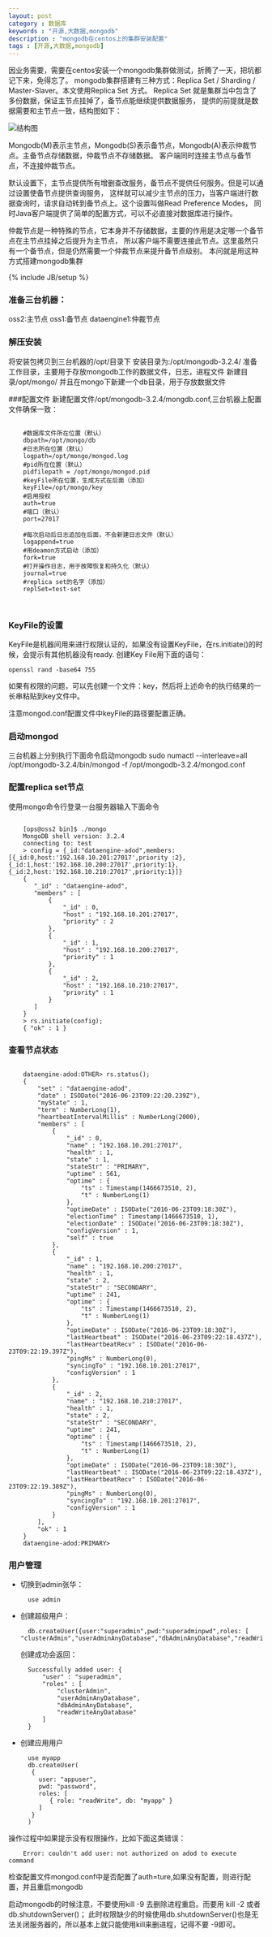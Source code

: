 ```yaml
---
layout: post
category : 数据库 
keywords : "开源,大数据,mongodb"
description : "mongodb在centos上的集群安装配置"
tags : [开源,大数据,mongodb]
---
```

 

因业务需要，需要在centos安装一个mongodb集群做测试，折腾了一天，把坑都记下来，免得忘了。
mongodb集群搭建有三种方式：Replica Set / Sharding / Master-Slaver。本文使用Replica Set 方式。
Replica Set 就是集群当中包含了多份数据，保证主节点挂掉了，备节点能继续提供数据服务，
提供的前提就是数据需要和主节点一致，结构图如下：

![结构图](http://img.my.csdn.net/uploads/201301/13/1358056331_2790.png)

Mongodb(M)表示主节点，Mongodb(S)表示备节点，Mongodb(A)表示仲裁节点。主备节点存储数据，仲裁节点不存储数据。
客户端同时连接主节点与备节点，不连接仲裁节点。

默认设置下，主节点提供所有增删查改服务，备节点不提供任何服务。但是可以通过设置使备节点提供查询服务，
这样就可以减少主节点的压力，当客户端进行数据查询时，请求自动转到备节点上。这个设置叫做Read Preference Modes，
同时Java客户端提供了简单的配置方式，可以不必直接对数据库进行操作。

仲裁节点是一种特殊的节点，它本身并不存储数据，主要的作用是决定哪一个备节点在主节点挂掉之后提升为主节点，
所以客户端不需要连接此节点。这里虽然只有一个备节点，但是仍然需要一个仲裁节点来提升备节点级别。
本问就是用这种方式搭建mongodb集群


<!--break-->
{% include JB/setup %}


 
### 准备三台机器：
oss2:主节点
oss1:备节点
dataengine1:仲裁节点

### 解压安装
将安装包拷贝到三台机器的/opt/目录下
安装目录为:/opt/mongodb-3.2.4/
准备工作目录，主要用于存放mongodb工作的数据文件，日志，进程文件
新建目录/opt/mongo/
并且在mongo下新建一个db目录，用于存放数据文件

###配置文件
新建配置文件/opt/mongodb-3.2.4/mongdb.conf,三台机器上配置文件确保一致：

```

	#数据库文件所在位置（默认）
    dbpath=/opt/mongo/db
    #日志所在位置（默认）
    logpath=/opt/mongo/mongod.log
    #pid所在位置（默认）
    pidfilepath = /opt/mongo/mongod.pid
    #keyFile所在位置，生成方式在后面（添加）
    keyFile=/opt/mongo/key
    #启用授权
    auth=true
    #端口（默认）
    port=27017
    
    #每次启动后日志追加在后面，不会新建日志文件（默认）
    logappend=true
    #用deamon方式启动（添加）
    fork=true
    #打开操作日志，用于故障恢复和持久化（默认）
    journal=true
    #replica set的名字（添加）
    replSet=test-set

	
```

### KeyFile的设置
KeyFile是机器间用来进行权限认证的，如果没有设置KeyFile，在rs.initiate()的时候，会提示有其他机器没有ready.
创建Key File用下面的语句：

    openssl rand -base64 755 
    
如果有权限的问题，可以先创建一个文件：key，然后将上述命令的执行结果的一长串粘贴到key文件中。

注意mongod.conf配置文件中keyFile的路径要配置正确。

### 启动mongod
三台机器上分别执行下面命令启动mongodb
sudo numactl --interleave=all /opt/mongodb-3.2.4/bin/mongod -f /opt/mongodb-3.2.4/mongod.conf 



### 配置replica set节点
使用mongo命令行登录一台服务器输入下面命令

 ```
 
     [ops@oss2 bin]$ ./mongo
     MongoDB shell version: 3.2.4
     connecting to: test
     > config = {_id:"dataengine-adod",members:[{_id:0,host:'192.168.10.201:27017',priority :2},{_id:1,host:'192.168.10.200:27017',priority:1},{_id:2,host:'192.168.10.210:27017',priority:1}]} 
     {
        "_id" : "dataengine-adod",
        "members" : [
            {
                "_id" : 0,
                "host" : "192.168.10.201:27017",
                "priority" : 2
            },
            {
                "_id" : 1,
                "host" : "192.168.10.200:27017",
                "priority" : 1
            },
            {
                "_id" : 2,
                "host" : "192.168.10.210:27017",
                "priority" : 1
            }
        ]
     }
     > rs.initiate(config);
     { "ok" : 1 }

 ```

### 查看节点状态

```

    dataengine-adod:OTHER> rs.status();
    {
        "set" : "dataengine-adod",
        "date" : ISODate("2016-06-23T09:22:20.239Z"),
        "myState" : 1,
        "term" : NumberLong(1),
        "heartbeatIntervalMillis" : NumberLong(2000),
        "members" : [
            {
                "_id" : 0,
                "name" : "192.168.10.201:27017",
                "health" : 1,
                "state" : 1,
                "stateStr" : "PRIMARY",
                "uptime" : 561,
                "optime" : {
                    "ts" : Timestamp(1466673510, 2),
                    "t" : NumberLong(1)
                },
                "optimeDate" : ISODate("2016-06-23T09:18:30Z"),
                "electionTime" : Timestamp(1466673510, 1),
                "electionDate" : ISODate("2016-06-23T09:18:30Z"),
                "configVersion" : 1,
                "self" : true
            },
            {
                "_id" : 1,
                "name" : "192.168.10.200:27017",
                "health" : 1,
                "state" : 2,
                "stateStr" : "SECONDARY",
                "uptime" : 241,
                "optime" : {
                    "ts" : Timestamp(1466673510, 2),
                    "t" : NumberLong(1)
                },
                "optimeDate" : ISODate("2016-06-23T09:18:30Z"),
                "lastHeartbeat" : ISODate("2016-06-23T09:22:18.437Z"),
                "lastHeartbeatRecv" : ISODate("2016-06-23T09:22:19.397Z"),
                "pingMs" : NumberLong(0),
                "syncingTo" : "192.168.10.201:27017",
                "configVersion" : 1
            },
            {
                "_id" : 2,
                "name" : "192.168.10.210:27017",
                "health" : 1,
                "state" : 2,
                "stateStr" : "SECONDARY",
                "uptime" : 241,
                "optime" : {
                    "ts" : Timestamp(1466673510, 2),
                    "t" : NumberLong(1)
                },
                "optimeDate" : ISODate("2016-06-23T09:18:30Z"),
                "lastHeartbeat" : ISODate("2016-06-23T09:22:18.437Z"),
                "lastHeartbeatRecv" : ISODate("2016-06-23T09:22:19.389Z"),
                "pingMs" : NumberLong(0),
                "syncingTo" : "192.168.10.201:27017",
                "configVersion" : 1
            }
        ],
        "ok" : 1
    }
    dataengine-adod:PRIMARY> 

```


### 用户管理

- 切换到admin张华：

        use admin
        
- 创建超级用户：

        db.createUser({user:"superadmin",pwd:"superadminpwd",roles: [ "clusterAdmin","userAdminAnyDatabase","dbAdminAnyDatabase","readWriteAnyDatabase"]})
    创建成功会返回：
    
        Successfully added user: {
        	"user" : "superadmin",
        	"roles" : [
        		"clusterAdmin",
        		"userAdminAnyDatabase",
        		"dbAdminAnyDatabase",
        		"readWriteAnyDatabase"
        	]
        }
- 创建应用用户
        
        use myapp
        db.createUser(
         {
           user: "appuser",
           pwd: "password",
           roles: [
              { role: "readWrite", db: "myapp" }
           ]
         }
        )

操作过程中如果提示没有权限操作，比如下面这类错误：

        Error: couldn't add user: not authorized on adod to execute command
        
检查配置文件mongod.conf中是否配置了auth=ture,如果没有配置，则进行配置，并且重启mongodb

启动mongodb的时候注意，不要使用kill -9 去删除进程重启。而要用 kill -2 或者 db.shutdownServer()；
此时权限缺少的时候使用db.shutdownServer()也是无法关闭服务器的，所以基本上就只能使用kill来删进程，记得不要 -9即可。



